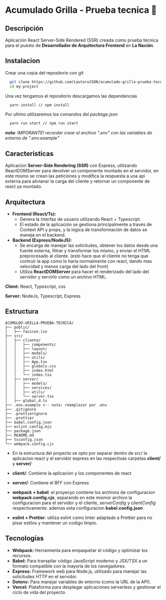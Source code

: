 # Acumulado Grilla - Prueba tecnica 🤺

## Descripción

Aplicación React Server-Side Rendered (SSR) creada como prueba técnica para el puesto de **Desarrollador de Arquitectura Frontend** en **La Nación**.

## Instalacion

Crear una copia del repositorio con git

```bash
  git clone https://github.com/LautaroJSON/acumulado-grilla-prueba-tecnica.git
  cd my-project
```

Una vez tengamos el repositorio descargamos las dependencias

```bash
  yarn install // npm install
```

Por ultimo utilizaremos los comandos del _package.json_

```bash
  yarn run start // npm run start
```

_**nota**: IMPORANTE! recordar crear el archivo ".env" con las variables de entorno de ".env.example"_

## Caracteristicas

Aplicacion **Server-Side Rendering (SSR)** con Express, utilizando ReactDOMServer para devolver un componente montado en el servidor, en este mismo se crean las peticiones y modifica la respuesta a una api externa para alivianar la carga del cliente y retornar un componente de react ya montado.

## Arquitectura

- **Frontend (React/Ts):**
  - Genera la interfaz de usuario utilizando React + Typescript.
  - El estado de la aplicación se gestiona principalmente a través de Context API y props, y la lógica de transformación de datos se maneja en el backend.
- **Backend (Express/NodeJS):**
  - Se encarga de manejar las solicitudes, obtener los datos desde una fuente externa, filtrar y transformar los mismo, y enviar el HTML preprocesado al cliente. (esto hace que el cliente no tenga que contruir la app como lo haria normalmente con react, dando mas velocidad y menos carga del lado del front)
  - Utiliza **ReactDOMServer** para hacer el renderizado del lado del servidor y servirlo como un archivo HTML.

**Client:** React, Typescript, css

**Server:** NodeJs, Typescript, Express

## Estructura

    ACUMULDO-GRILLA-PRUEBA-TECNICA/
    ├── public/
    │   ├── favicon.ico
    ├── src/
    │   ├── cliente/
    │   │   ├── components/
    │   │   ├── layout/
    │   │   ├── models/
    │   │   ├── utils/
    │   │   ├── App.tsx
    │   │   ├── globals.css
    │   │   ├── index.html
    │   │   └── index.tsx
    │   ├── server/
    │   │   ├── models/
    │   │   ├── services/
    │   │   ├── utils/
    │   │   └── server.tsx
    │   ├── global.d.ts
    ├── .env.example <-- nota: reemplazar por .env
    ├── .gitignore
    ├── .prettierignore
    ├── .prettier
    ├── babel.config.json
    ├── eslint.config.mjs
    ├── package.json
    ├── README.md
    ├── tsconfig.json
    └── webpack.config.cjs

- En la estructura del proyecto se opto por separar dentro de src/ la aplicacion react y el servidor express en las respectivas carpetas **client/** y **server/**

- **client/**: Contiene la aplicacion y los componentes de react
- **server/**: Contiene el BFF con Express

- **webpack + babel**: el proyecyo contiene los archivos de configuracion **webpack.config.cjs**, separando en este mismor archivo la configuracion para el servidor y el cliente, _serverConfig_ y _clientConfig_ respectivamente. ademas esta configuracion **babel.config.json**

- **eslint + Prettier**: utiliza eslint como linter adaptado a Prettier para no pisar estilos y mantener un codigo limpio.

## Tecnologías

- **Webpack:** Herramienta para empaquetar el código y optimizar los recursos.
- **Babel:** Para transpilar código JavaScript moderno y JSX/TSX a un formato compatible con la mayoría de los navegadores.
- **Express:** Framework web para Node.js, utilizado para manejar las solicitudes HTTP en el servidor.
- **Dotenv:** Para manejar variables de entorno (como la URL de la API).
- **Vercel:** Plataforma para desplegar aplicaciones serverless y gestionar el ciclo de vida del proyecto.
